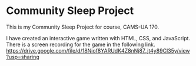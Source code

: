 # Community Sleep Project

This is my Community Sleep Project for course, CAMS-UA 170.

I have created an interactive game written with HTML, CSS, and JavaScript.
There is a screen recording for the game in the following link. 
https://drive.google.com/file/d/18Niof8YARUdK4Z8nNj87_jt4y89CI35y/view?usp=sharing
